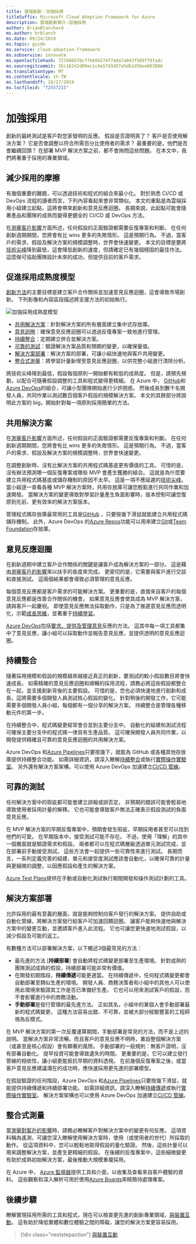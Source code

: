 ```yaml
---
title: 雲端創新：加強採用
titleSuffix: Microsoft Cloud Adoption Framework for Azure
description: 雲端創新簡介-加強採用
author: BrianBlanchard
ms.author: brblanch
ms.date: 09/24/2019
ms.topic: guide
ms.service: cloud-adoption-framework
ms.subservice: innovate
ms.openlocfilehash: 727686b70c7fb604274f74da7a043f589f79fa4c
ms.sourcegitcommit: 35c162d2d09ec1c4a57d3d57a5db1d56ee883806
ms.translationtype: MT
ms.contentlocale: zh-TW
ms.lasthandoff: 10/17/2019
ms.locfileid: "72557215"
---
```

# <a name="empower-adoption"></a>加強採用

創新的最終測試是客戶對您家發明的反應。 假設是否證明真了？ 客戶是否使用解決方案？ 它是否會調整以符合所需百分比使用者的需求？ 最重要的是，他們是否會繼續回頭？ 在部署 MVP 解決方案之前，都不會詢問這些問題。 在本文中，我們將著重于採用的專業領域。

## <a name="reducing-friction-to-adoption"></a>減少採用的摩擦

有幾個重要的難題，可以透過技術和程式的組合來最小化。 對於熟悉 CI/CD 或 DevOps 流程的讀者而言，下列內容看起來會非常類似。 本文的重點是為雲端採用小組建立起點，這將會帶來創新和意見反應迴圈。 長期來說，此起點可能會隨著產品和團隊的成熟而變得更健全的 CI/CD 或 DevOps 方法。

在[測量客戶影響](./measure.md)方面所述，任何假設的正面驗證都需要反復專案和判斷。 在任何創新週期期間，您將會有比 wins 更多的失敗情形。 這是預期行為。 不過，當客戶的需求、假設及解決方案的規模調整時，世界會快速變更。 本文的目標是要將[技術尖峰](./build.md#reduce-complexity-and-delay-technical-spikes)降到最低，這會降低創新的速度，但請確定已有幾個穩固的最佳作法。 這麼做可協助團隊設計未來的成功，但提供目前的客戶需求。

## <a name="empowering-adoption---maturity-model"></a>促進採用成熟度模型

[創新方法](./index.md)的主要目標是建立客戶合作關係並加速意見反應迴圈，這會導致市場創新。
下列影像和內容區段描述將支援方法的初始執行。

![加強採用成熟度模型](../../_images/innovate/empower-adoption-maturity.png)

- [共用解決方案](#shared-solution)：針對解決方案的所有層面建立集中式存放庫。
- [意見迴圈](#feedback-loops)：確保意見反應迴圈可以透過反復專案一致地進行管理。
- [持續整合](#continuous-integration)：定期建立併合並解決方案。
- [可靠的測試](#reliable-testing)：驗證解決方案品質和預期的變更，以確保量值。
- [解決方案部署](#solution-deployment)：解決方案的部署，可讓小組快速地與客戶共用變更。
- [整合式測量](#integrated-measurements)：將學習計量新增至意見反應迴圈，以供完整小組進行清除分析。

將技術尖峰降到最低，假設每個原則一開始都有較低的成熟度。 但是，請預先規劃，以配合可隨著假設調整的工具和程式變得更精細。 在 Azure 中， [GitHub](https://guides.github.com)和[Azure DevOps](https://docs.microsoft.com/azure/devops)的組合，可讓小型團隊開始進行少許困惑。 然後成長到數千名開發人員，共同作業以測試數百個客戶假設的規模解決方案。 本文的其餘部分將說明此方案的 big，開始針對每一項原則採用簡單的方法。

## <a name="shared-solution"></a>共用解決方案

在[測量客戶影響](./measure.md)方面所述，任何假設的正面驗證都需要反復專案和判斷。 在任何創新週期期間，您將會有比 wins 更多的失敗情形。 這是預期行為。 不過，當客戶的需求、假設及解決方案的規模調整時，世界會快速變更。

在調整創新時，沒有比解決方案的共用程式碼基底更有價值的工具。 可惜的是，沒有辦法預測哪一個反復專案或哪些 MVP 會產生獲勝的組合。 這就是為什麼要建立共用程式碼基底或儲存機制的原因不太早。 這是一項不應延遲的[技術尖峰](./build.md#reduce-complexity-and-delay-technical-spikes)。 當小組逐一查看各種 MVP 解決方案時，共用存放庫可讓您輕鬆進行共同作業和加速開發。 當解決方案的變更導致對學習計量產生負面影響時，版本控制可讓您復原到先前、更有效率的解決方案版本。

管理程式碼存放庫最常用的工具是[GitHub](https://guides.github.com) ，只要按幾下滑鼠就能建立共用程式碼儲存機制。 此外，Azure DevOps 的[Azure Repos](https://docs.microsoft.com/azure/devops/repos/get-started/what-is-repos?view=azure-devops)功能可以用來建立[Git](https://docs.microsoft.com/azure/devops/repos/get-started/what-is-repos?view=azure-devops#git)或[Team Foundation](https://docs.microsoft.com/azure/devops/repos/get-started/what-is-repos?view=azure-devops#tfvc)存放庫。

## <a name="feedback-loops"></a>意見反應迴圈

在創新週期中建立客戶合作關係的關鍵是讓客戶成為解決方案的一部分。 這是藉由[測量客戶的影響](./measure.md)來以扶手的長度來完成。 更密切的是，它需要與客戶進行交談和直接測試。 這兩個結果都會導致必須管理的意見反應。

每個意見反應都是客戶需求的可能解決方案。 更重要的是，直接來自客戶的每個意見反應都是改善合作關係的機會。 如果意見反應會使其成為 MVP 解決方案，請與客戶一起慶祝。 即使意見反應無法採取動作，只是為了推遲意見反應而透明化，示範[成長思維](./learn.md#growth-mindset)，並著重于[持續學習](./learn.md#continuous-learning)。

[Azure DevOps](https://docs.microsoft.com/azure/devops)包括[要求、提供及管理意見](https://docs.microsoft.com/azure/devops/project/feedback)反應的方法。 這其中每一項工具都集中了意見反應，讓小組可以採取動作並報告意見反應，並提供透明的意見反應迴圈。

## <a name="continuous-integration"></a>持續整合

隨著採用規模和假設的規模越來越接近真正的創新，要測試的較小假設數目將會快速成長。 如需精確的意見反應迴圈和順暢的採用流程，請務必將這些假設都整合在一起，並支援創新背後的主要假設。 可惜的是，您也必須快速地進行創新和成長，這將需要多個開發人員測試核心假設的變化。 針對稍後的開發工作，它可能需要多個開發人員小組，每個都有一個分享的解決方案。 持續整合是管理各種移動元件的第一步。

在持續整合中，程式碼變更經常會合並到主要分支中。 自動化的組建和測試流程可確保主要分支中的程式碼一律具有生產品質。 這可確保開發人員共同作業，以開發提供精確且可靠的意見反應迴圈的共用解決方案。

Azure DevOps 和[Azure Pipelines](https://docs.microsoft.com/azure/devops/pipelines)只要按幾下，就能為 GitHub 或各種其他存放庫提供持續整合功能。
如需詳細資訊，請深入瞭解[持續整合](https://docs.microsoft.com/azure/devops/learn/what-is-continuous-integration)或執行[實際操作實驗室](https://www.azuredevopslabs.com/labs/azuredevops/continuousintegration)。 另外還有解決方案架構，可以使用 Azure DevOps 加速建立[CI/CD 管線](https://azure.microsoft.com/solutions/devops)。

## <a name="reliable-testing"></a>可靠的測試

任何解決方案中的瑕疵都可能會建立誤報或誤否定。 非預期的錯誤可能會輕易地導致使用者採用計量的解釋。 它也可能會導致客戶無法正確表示假設測試的負面意見反應。

在 MVP 解決方案的早期反復專案中，預期會發生瑕疵，早期採用者甚至可以找到他們的可愛。 在早期版本中，接受測試可能不存在。 不過，使用「理解」的其中一個層面就是驗證需求和假設。 兩者都可以在程式碼層級透過單元測試完成，並在部署前手動接受測試。 這些方法會一起提供一些可靠性來進行測試。 長期而言，一系列定義完善的組建、單元和接受度測試應該會自動化，以確保可靠的計量與更細微的調整，以因應假設和產生的解決方案。

[Azure Test Plans](https://docs.microsoft.com/azure/devops/test/track-test-status?view=azure-devops)提供在手動或自動化測試執行期間開發和操作測試計劃的工具。

## <a name="solution-deployment"></a>解決方案部署

允許採用的最有意義的層面，就是能夠控制向客戶發行的解決方案。 提供自助或自動化管線，將解決方案發行給客戶可加速回饋迴圈。 讓客戶能夠快速地與解決方案中的變更互動，並邀請客戶進入此流程。 它也可讓您更快速地測試假設，以減少假設及可能的返工。

有數種方法可以部署解決方案，以下概述3個最常見的方法：

- 最先進的方法 [**持續部署**] 會自動將程式碼變更部署至生產環境。 針對成熟的團隊測試成熟的假設，持續部署可能非常有價值。
- 在開發初期階段，**持續傳遞**可能更適當。 在持續傳遞中，任何程式碼變更都會自動部署至類似生產的環境。 開發人員、商務決策者和小組中的其他人可以使用此環境來驗證其工作是否已準備好生產。 它也可以用來測試客戶的假設，而不會影響進行中的商務活動。
- **手動部署**是發行管理的最先進方法。 正如其名，小組中的某個人會手動部署最新的程式碼變更。 這種方法容易出錯、不可靠，並被大部分經驗豐富的工程師視為反模式。

在 MVP 解決方案的第一次反覆運算期間，手動部署是常見的方法，而不是上述的說明。 當解決方案非常流暢，而且客戶的意見反應不明時，重設整個解決方案（或甚至是核心假設）會有顯著的風險。 手動部署的一般規則：無客戶證明，沒有部署自動化。 提早投資可能會導致遺失的時間。 更重要的是，它可以建立發行管線的相依性，讓小組更能抵抗早期的資料透視。 在前幾個反復專案之後，或當客戶意見反應建議潛在的成功時，應快速採用更先進的部署模型。

在假設驗證的任何階段，Azure DevOps 和[Azure Pipelines](https://docs.microsoft.com/azure/devops/pipelines)只要按幾下滑鼠，就能提供持續傳遞和持續部署功能。 如需詳細資訊，請深入瞭解[持續傳遞](https://docs.microsoft.com/azure/devops/learn/what-is-continuous-delivery)或執行[實際操作實驗室](https://www.azuredevopslabs.com/labs/azuredevops/continuousdeployment)。 解決方案架構也可以使用 Azure DevOps 加速建立[CI/CD 管線](https://azure.microsoft.com/solutions/devops)。

## <a name="integrated-measurements"></a>整合式測量

當[測量對客戶的影響](./measure.md)時，請務必瞭解客戶對解決方案中的變更有何反應。 這項資料稱為遙測，可讓您深入瞭解使用解決方案時，使用（或使用者的世代）所採取的動作。 從這項資料中，您可以輕鬆地取得假設的量化驗證。 然後，這些計量可以用來調整解決方案，並產生更精細的假設。 在後續的反復專案中，這些細微變更有助於成熟初始解決方案，最後推動大規模重複採用。

在 Azure 中， [Azure 監視器](https://docs.microsoft.com/azure/azure-monitor/overview)提供工具和介面，以收集及查看來自客戶體驗的資料。 這些觀察和深入解析可用於使用[Azure Boards](https://docs.microsoft.com/azure/devops/boards)來精簡待處理專案。

## <a name="next-steps"></a>後續步驟

瞭解實現採用所需的工具和程式，現在可以檢查更先進的創新專業領域，[與裝置互動](./devices.md)。 這有助於降低實體和數位體驗之間的障礙，讓您的解決方案更容易採用。

> [!div class="nextstepaction"]
> [與裝置互動](./devices.md)

